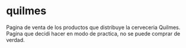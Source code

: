 # quilmes
Pagina de venta de los productos que distribuye la cerveceria Quilmes. Pagina que decidi hacer en modo de practica, no se puede comprar de verdad.
